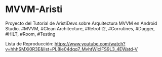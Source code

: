 # MVVM-Aristi
Proyecto del Tutorial de AristiDevs sobre Arquitectura MVVM en Android Studio.
#MVVM, #Clean Architecture, #Retrofit2, #Corrutines, #Dagger, #HILT, #Room, #Testing



Lista de Reproducción:
https://www.youtube.com/watch?v=hhhSMXi0R3E&list=PL8ie04dqq7_MvhtWlcIFS9L3_4EWatd-V

